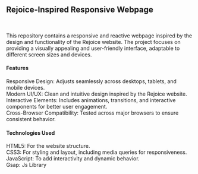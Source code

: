 <h2>Rejoice-Inspired Responsive Webpage</h2><br>
<p>This repository contains a responsive and reactive webpage inspired by the design and functionality of the Rejoice website. The project focuses on providing a visually appealing and user-friendly interface, adaptable to different screen sizes and devices.</p>

<h4>Features</h4>
Responsive Design: Adjusts seamlessly across desktops, tablets, and mobile devices.<br>
Modern UI/UX: Clean and intuitive design inspired by the Rejoice website.<br>
Interactive Elements: Includes animations, transitions, and interactive components for better user engagement.<br>
Cross-Browser Compatibility: Tested across major browsers to ensure consistent behavior.<br>

<h4>Technologies Used</h4>
HTML5: For the website structure.<br>
CSS3: For styling and layout, including media queries for responsiveness.<br>
JavaScript: To add interactivity and dynamic behavior.<br>
Gsap: Js Library<br>
